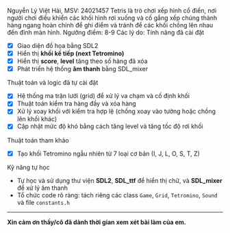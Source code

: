 Nguyễn Lý Việt Hải, MSV: 24021457
Tetris là trò chơi xếp hình cổ điển, nơi người chơi điều khiển các khối hình rơi xuống và cố gắng xếp chúng thành hàng ngang hoàn chỉnh để ghi điểm và tránh để các khối chồng lên nhau đến đỉnh màn hình.
Ngưỡng điểm: 8-9
Các lý do: 
Tính năng đã cài đặt
- [x] Giao diện đồ họa bằng SDL2
- [x] Hiển thị **khối kế tiếp (next Tetromino)**
- [x] Hiển thị **score**, **level** tăng theo số hàng đã xóa
- [x] Phát triển hệ thống **âm thanh** bằng SDL_mixer

Thuật toán và logic đã tự cài đặt
- [x] Hệ thống ma trận lưới (grid) để xử lý va chạm và cố định khối
- [x] Thuật toán kiểm tra hàng đầy và xóa hàng
- [x] Xử lý xoay khối với kiểm tra hợp lệ (chống xoay vào tường hoặc chồng lên khối khác)
- [x] Cập nhật mức độ khó bằng cách tăng level và tăng tốc độ rơi khối

Thuật toán tham khảo
- [x] Tạo khối Tetromino ngẫu nhiên từ 7 loại cơ bản (I, J, L, O, S, T, Z)

 Kỹ năng tự học
- Tự học và sử dụng thư viện **SDL2**, **SDL_ttf** để hiển thị chữ, và **SDL_mixer** để xử lý âm thanh
- Tổ chức code rõ ràng: tách riêng các class `Game`, `Grid`, `Tetromino`, `Sound` và file `constants.h`


---

**Xin cảm ơn thầy/cô đã dành thời gian xem xét bài làm của em.**
